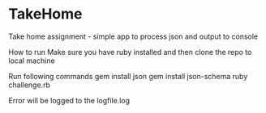# TakeHome
Take home assignment - simple app to process json and output to console

How to run
Make sure you have ruby installed and then clone the repo to local machine

Run following commands
  gem install json
  gem install json-schema
  ruby challenge.rb

Error will be logged to the logfile.log
